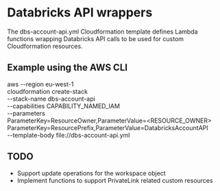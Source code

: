 # Databricks API wrappers

The dbs-account-api.yml Cloudformation template defines Lambda functions wrapping Databricks API calls to be used for custom Cloudformation resources.

## Example using the AWS CLI
aws --region eu-west-1 \
cloudformation create-stack \
--stack-name dbs-account-api \
--capabilities CAPABILITY_NAMED_IAM \
--parameters \
ParameterKey=ResourceOwner,ParameterValue=<RESOURCE_OWNER> \
ParameterKey=ResourcePrefix,ParameterValue=DatabricksAccountAPI \
--template-body file://dbs-account-api.yml

## TODO
- Support update operations for the workspace object
- Implement functions to support PrivateLink related custom resources
